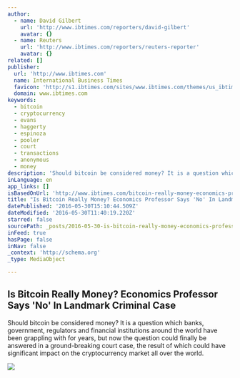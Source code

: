 ```yaml
---
author:
  - name: David Gilbert
    url: 'http://www.ibtimes.com/reporters/david-gilbert'
    avatar: {}
  - name: Reuters
    url: 'http://www.ibtimes.com/reporters/reuters-reporter'
    avatar: {}
related: []
publisher:
  url: 'http://www.ibtimes.com'
  name: International Business Times
  favicon: 'http://s1.ibtimes.com/sites/www.ibtimes.com/themes/us_ibtimes/favicon.ico'
  domain: www.ibtimes.com
keywords:
  - bitcoin
  - cryptocurrency
  - evans
  - haggerty
  - espinoza
  - pooler
  - court
  - transactions
  - anonymous
  - money
description: 'Should bitcoin be considered money? It is a question which banks, government, regulators and financial institutions around the world have been grappling with for years, but now the question could finally be answered in a ground-breaking court case, the result of which could have significant impact on the cryptocurrency market all over the world.'
inLanguage: en
app_links: []
isBasedOnUrl: 'http://www.ibtimes.com/bitcoin-really-money-economics-professor-says-no-landmark-criminal-case-2375801'
title: "Is Bitcoin Really Money? Economics Professor Says 'No' In Landmark Criminal Case"
datePublished: '2016-05-30T15:10:44.509Z'
dateModified: '2016-05-30T11:40:19.220Z'
starred: false
sourcePath: _posts/2016-05-30-is-bitcoin-really-money-economics-professor-says-no-in-la.md
inFeed: true
hasPage: false
inNav: false
_context: 'http://schema.org'
_type: MediaObject

---
```

<article style=""><h1>Is Bitcoin Really Money? Economics Professor Says 'No' In Landmark Criminal Case</h1><p>Should bitcoin be considered money? It is a question which banks, government, regulators and financial institutions around the world have been grappling with for years, but now the question could finally be answered in a ground-breaking court case, the result of which could have significant impact on the cryptocurrency market all over the world.</p><img src="http://s1.ibtimes.com/sites/www.ibtimes.com/files/2016/05/30/bitcoin-money-money-laundering-trial.jpg" /></article>